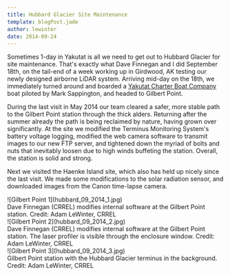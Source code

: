 ```yaml
---
title: Hubbard Glacier Site Maintenance 
template: blogPost.jade
author: lewinter
date: 2014-09-24
---
```


Sometimes 1-day in Yakutat is all we need to get out to Hubbard Glacier for site maintenance. That's exactly what Dave Finnegan and I did September 18th, on the tail-end of a week working up in Girdwood, AK testing our newly designed airborne LiDAR system. Arriving mid-day on the 18th, we immediately turned around and boarded a [Yakutat Charter Boat Company](http://www.alaska-charter.com) boat piloted by Mark Sappington, and headed to Gilbert Point. 

During the last visit in May 2014 our team cleared a safer, more stable path to the Gilbert Point station through the thick alders. Returning after the summer already the path is being reclaimed by nature, having grown over significantly. At the site we modified the Terminus Monitoring System's battery voltage logging, modified the web camera software to transmit images to our new FTP server, and tightened down the myriad of bolts and nuts that inevitably loosen due to high winds buffeting the station. Overall, the station is solid and strong.

Next we visited the Haenke Island site, which also has held up nicely since the last visit. We made some modifications to the solar radiation sensor, and downloaded images from the Canon time-lapse camera.


<span class="more"></span>

<div class="row">
  <div class="col-md-8 col-md-offset-2">
  <div class="thumbnail tight">
    ![Gilbert Point 1](hubbard_09_2014_1.jpg)
    <div class="caption">
	Dave Finnegan (CRREL) modifies internal software at the Gilbert Point station. Credit: Adam LeWinter, CRREL
    </div>
  </div>
  </div>
</div>

<div class="row">
  <div class="col-md-8 col-md-offset-2">
  <div class="thumbnail tight">
    ![Gilbert Point 2](hubbard_09_2014_2.jpg)
    <div class="caption">
	Dave Finnegan (CRREL) modifies internal software at the Gilbert Point station. The laser profiler is visible through the enclosure window. Credit: Adam LeWinter, CRREL
    </div>
  </div>
  </div>
</div>

<div class="row">
  <div class="col-md-8 col-md-offset-2">
  <div class="thumbnail tight">
    ![Gilbert Point 3](hubbard_09_2014_3.jpg)
    <div class="caption">
	Gilbert Point station with the Hubbard Glacier terminus in the background. Credit: Adam LeWinter, CRREL
    </div>
  </div>
  </div>
</div>
